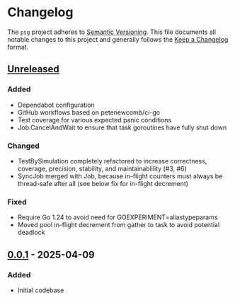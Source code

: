 # Changelog

The `psg` project adheres to [Semantic Versioning]. This file documents all
notable changes to this project and generally follows the [Keep a Changelog]
format.

## [Unreleased]

### Added

- Dependabot configuration
- GitHub workflows based on petenewcomb/ci-go
- Test coverage for various expected panic conditions
- Job.CancelAndWait to ensure that task goroutines have fully shut down

### Changed

- TestBySimulation completely refactored to increase correctness, coverage,
  precision, stability, and maintainablility (#3, #6)
- SyncJob merged with Job, because in-flight counters must always be thread-safe
  after all (see below fix for in-flight decrement)

### Fixed

- Require Go 1.24 to avoid need for GOEXPERIMENT=aliastypeparams
- Moved pool in-flight decrement from gather to task to avoid potential deadlock

## [0.0.1] - 2025-04-09

### Added

- Initial codebase

[unreleased]: https://github.com/petenewcomb/psg-go/compare/v0.0.1...HEAD
[0.0.1]: https://github.com/petenewcomb/psg-go/releases/tag/v0.0.1
[Keep a Changelog]: https://keepachangelog.com/en/1.1.0/
[Semantic Versioning]: https://semver.org/spec/v2.0.0.html
